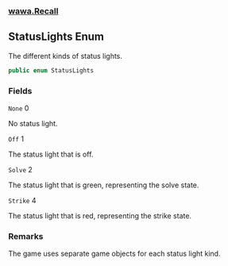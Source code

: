 ### [wawa.Recall](wawa.Recall.md 'wawa.Recall')

## StatusLights Enum

The different kinds of status lights.

```csharp
public enum StatusLights
```
### Fields

<a name='wawa.Recall.StatusLights.None'></a>

`None` 0

No status light.

<a name='wawa.Recall.StatusLights.Off'></a>

`Off` 1

The status light that is off.

<a name='wawa.Recall.StatusLights.Solve'></a>

`Solve` 2

The status light that is green, representing the solve state.

<a name='wawa.Recall.StatusLights.Strike'></a>

`Strike` 4

The status light that is red, representing the strike state.

### Remarks
  
The game uses separate game objects for each status light kind.